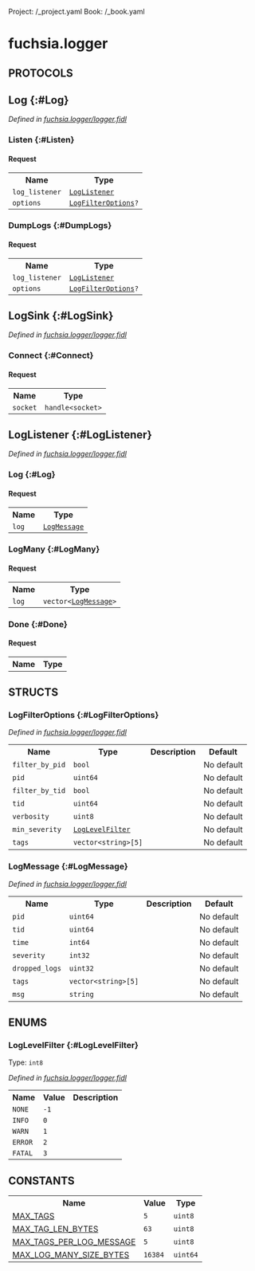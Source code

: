 Project: /_project.yaml
Book: /_book.yaml

# fuchsia.logger


## **PROTOCOLS**

## Log {:#Log}
*Defined in [fuchsia.logger/logger.fidl](https://fuchsia.googlesource.com/fuchsia/+/master/zircon/system/fidl/fuchsia-logger/logger.fidl#65)*


### Listen {:#Listen}


#### Request
<table>
    <tr><th>Name</th><th>Type</th></tr>
    <tr>
            <td><code>log_listener</code></td>
            <td>
                <code><a class='link' href='../fuchsia.logger/index.html#LogListener'>LogListener</a></code>
            </td>
        </tr><tr>
            <td><code>options</code></td>
            <td>
                <code><a class='link' href='../fuchsia.logger/index.html#LogFilterOptions'>LogFilterOptions</a>?</code>
            </td>
        </tr></table>



### DumpLogs {:#DumpLogs}


#### Request
<table>
    <tr><th>Name</th><th>Type</th></tr>
    <tr>
            <td><code>log_listener</code></td>
            <td>
                <code><a class='link' href='../fuchsia.logger/index.html#LogListener'>LogListener</a></code>
            </td>
        </tr><tr>
            <td><code>options</code></td>
            <td>
                <code><a class='link' href='../fuchsia.logger/index.html#LogFilterOptions'>LogFilterOptions</a>?</code>
            </td>
        </tr></table>



## LogSink {:#LogSink}
*Defined in [fuchsia.logger/logger.fidl](https://fuchsia.googlesource.com/fuchsia/+/master/zircon/system/fidl/fuchsia-logger/logger.fidl#78)*


### Connect {:#Connect}


#### Request
<table>
    <tr><th>Name</th><th>Type</th></tr>
    <tr>
            <td><code>socket</code></td>
            <td>
                <code>handle&lt;socket&gt;</code>
            </td>
        </tr></table>



## LogListener {:#LogListener}
*Defined in [fuchsia.logger/logger.fidl](https://fuchsia.googlesource.com/fuchsia/+/master/zircon/system/fidl/fuchsia-logger/logger.fidl#85)*


### Log {:#Log}


#### Request
<table>
    <tr><th>Name</th><th>Type</th></tr>
    <tr>
            <td><code>log</code></td>
            <td>
                <code><a class='link' href='../fuchsia.logger/index.html#LogMessage'>LogMessage</a></code>
            </td>
        </tr></table>



### LogMany {:#LogMany}


#### Request
<table>
    <tr><th>Name</th><th>Type</th></tr>
    <tr>
            <td><code>log</code></td>
            <td>
                <code>vector&lt;<a class='link' href='../fuchsia.logger/index.html#LogMessage'>LogMessage</a>&gt;</code>
            </td>
        </tr></table>



### Done {:#Done}


#### Request
<table>
    <tr><th>Name</th><th>Type</th></tr>
    </table>





## **STRUCTS**

### LogFilterOptions {:#LogFilterOptions}
*Defined in [fuchsia.logger/logger.fidl](https://fuchsia.googlesource.com/fuchsia/+/master/zircon/system/fidl/fuchsia-logger/logger.fidl#23)*





<table>
    <tr><th>Name</th><th>Type</th><th>Description</th><th>Default</th></tr><tr>
            <td><code>filter_by_pid</code></td>
            <td>
                <code>bool</code>
            </td>
            <td></td>
            <td>No default</td>
        </tr><tr>
            <td><code>pid</code></td>
            <td>
                <code>uint64</code>
            </td>
            <td></td>
            <td>No default</td>
        </tr><tr>
            <td><code>filter_by_tid</code></td>
            <td>
                <code>bool</code>
            </td>
            <td></td>
            <td>No default</td>
        </tr><tr>
            <td><code>tid</code></td>
            <td>
                <code>uint64</code>
            </td>
            <td></td>
            <td>No default</td>
        </tr><tr>
            <td><code>verbosity</code></td>
            <td>
                <code>uint8</code>
            </td>
            <td></td>
            <td>No default</td>
        </tr><tr>
            <td><code>min_severity</code></td>
            <td>
                <code><a class='link' href='../fuchsia.logger/index.html#LogLevelFilter'>LogLevelFilter</a></code>
            </td>
            <td></td>
            <td>No default</td>
        </tr><tr>
            <td><code>tags</code></td>
            <td>
                <code>vector&lt;string&gt;[5]</code>
            </td>
            <td></td>
            <td>No default</td>
        </tr>
</table>

### LogMessage {:#LogMessage}
*Defined in [fuchsia.logger/logger.fidl](https://fuchsia.googlesource.com/fuchsia/+/master/zircon/system/fidl/fuchsia-logger/logger.fidl#47)*





<table>
    <tr><th>Name</th><th>Type</th><th>Description</th><th>Default</th></tr><tr>
            <td><code>pid</code></td>
            <td>
                <code>uint64</code>
            </td>
            <td></td>
            <td>No default</td>
        </tr><tr>
            <td><code>tid</code></td>
            <td>
                <code>uint64</code>
            </td>
            <td></td>
            <td>No default</td>
        </tr><tr>
            <td><code>time</code></td>
            <td>
                <code>int64</code>
            </td>
            <td></td>
            <td>No default</td>
        </tr><tr>
            <td><code>severity</code></td>
            <td>
                <code>int32</code>
            </td>
            <td></td>
            <td>No default</td>
        </tr><tr>
            <td><code>dropped_logs</code></td>
            <td>
                <code>uint32</code>
            </td>
            <td></td>
            <td>No default</td>
        </tr><tr>
            <td><code>tags</code></td>
            <td>
                <code>vector&lt;string&gt;[5]</code>
            </td>
            <td></td>
            <td>No default</td>
        </tr><tr>
            <td><code>msg</code></td>
            <td>
                <code>string</code>
            </td>
            <td></td>
            <td>No default</td>
        </tr>
</table>



## **ENUMS**

### LogLevelFilter {:#LogLevelFilter}
Type: <code>int8</code>

*Defined in [fuchsia.logger/logger.fidl](https://fuchsia.googlesource.com/fuchsia/+/master/zircon/system/fidl/fuchsia-logger/logger.fidl#9)*



<table>
    <tr><th>Name</th><th>Value</th><th>Description</th></tr><tr>
            <td><code>NONE</code></td>
            <td><code>-1</code></td>
            <td></td>
        </tr><tr>
            <td><code>INFO</code></td>
            <td><code>0</code></td>
            <td></td>
        </tr><tr>
            <td><code>WARN</code></td>
            <td><code>1</code></td>
            <td></td>
        </tr><tr>
            <td><code>ERROR</code></td>
            <td><code>2</code></td>
            <td></td>
        </tr><tr>
            <td><code>FATAL</code></td>
            <td><code>3</code></td>
            <td></td>
        </tr></table>











## **CONSTANTS**



<table>
    <tr><th>Name</th><th>Value</th><th>Type</th></tr><tr>
            <td><a href="https://fuchsia.googlesource.com/fuchsia/+/master/zircon/system/fidl/fuchsia-logger/logger.fidl#18">MAX_TAGS</a></td>
            <td>
                    <code>5</code>
                </td>
                <td><code>uint8</code></td>
        </tr>
    <tr>
            <td><a href="https://fuchsia.googlesource.com/fuchsia/+/master/zircon/system/fidl/fuchsia-logger/logger.fidl#21">MAX_TAG_LEN_BYTES</a></td>
            <td>
                    <code>63</code>
                </td>
                <td><code>uint8</code></td>
        </tr>
    <tr>
            <td><a href="https://fuchsia.googlesource.com/fuchsia/+/master/zircon/system/fidl/fuchsia-logger/logger.fidl#45">MAX_TAGS_PER_LOG_MESSAGE</a></td>
            <td>
                    <code>5</code>
                </td>
                <td><code>uint8</code></td>
        </tr>
    <tr>
            <td><a href="https://fuchsia.googlesource.com/fuchsia/+/master/zircon/system/fidl/fuchsia-logger/logger.fidl#83">MAX_LOG_MANY_SIZE_BYTES</a></td>
            <td>
                    <code>16384</code>
                </td>
                <td><code>uint64</code></td>
        </tr>
    
</table>

